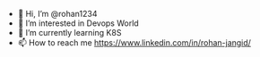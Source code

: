 - 👋 Hi, I’m @rohan1234
- 👀 I’m interested in Devops World
- 🌱 I’m currently learning K8S
- 📫 How to reach me https://www.linkedin.com/in/rohan-jangid/

<!---
rohan1234/rohan1234 is a ✨ special ✨ repository because its `README.md` (this file) appears on your GitHub profile.
You can click the Preview link to take a look at your changes.
--->
